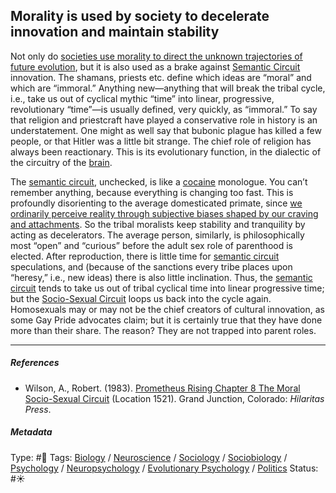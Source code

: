 ## Morality is used by society to decelerate innovation and maintain stability

Not only do [societies use morality to direct the unknown trajectories of future evolution](Societies%20use%20morality%20to%20direct%20the%20unknown%20trajectories%20of%20future%20evolution.md), but it is also used as a brake against [Semantic Circuit](Time-Binding%20Semantic%20Circuit.md) innovation. The shamans, priests etc. define which ideas are “moral” and which are “immoral.” Anything new—anything that will break the tribal cycle, i.e., take us out of cyclical mythic “time” into linear, progressive, revolutionary “time”—is usually defined, very quickly, as “immoral.” To say that religion and priestcraft have played a conservative role in history is an understatement. One might as well say that bubonic plague has killed a few people, or that Hitler was a little bit strange. The chief role of religion has always been reactionary. This is its evolutionary function, in the dialectic of the circuitry of the [brain](Brain.md).

The [semantic circuit](Time-Binding%20Semantic%20Circuit.md), unchecked, is like a [cocaine](Cocaine.md) monologue. You can’t remember anything, because everything is changing too fast. This is profoundly disorienting to the average domesticated primate, since [we ordinarily perceive reality through subjective biases shaped by our craving and attachments](We%20ordinarily%20perceive%20reality%20through%20subjective%20biases%20shaped%20by%20our%20craving%20and%20attachments.md). So the tribal moralists keep stability and tranquility by acting as decelerators. The average person, similarly, is philosophically most “open” and “curious” before the adult sex role of parenthood is elected. After reproduction, there is little time for [semantic circuit](Time-Binding%20Semantic%20Circuit.md) speculations, and (because of the sanctions every tribe places upon “heresy,” i.e., new ideas) there is also little inclination. Thus, the [semantic circuit](Time-Binding%20Semantic%20Circuit.md) tends to take us out of tribal cyclical time into linear progressive time; but the [Socio-Sexual Circuit](Socio-Sexual%20Circuit.md) loops us back into the cycle again. Homosexuals may or may not be the chief creators of cultural innovation, as some Gay Pride advocates claim; but it is certainly true that they have done more than their share. The reason? They are not trapped into parent roles.

---

##### References

* Wilson, A., Robert. (1983). [Prometheus Rising Chapter 8 The Moral Socio-Sexual Circuit](Prometheus%20Rising%20Chapter%208%20The%20Moral%20Socio-Sexual%20Circuit.md) (Location 1521). Grand Junction, Colorado: *Hilaritas Press*.

##### Metadata

Type: #🔴 
Tags: [Biology]() / [Neuroscience](Neuroscience.md) / [Sociology](Sociology.md) / [Sociobiology]() / [Psychology](Psychology.md) / [Neuropsychology](Neuropsychology.md) / [Evolutionary Psychology]() / [Politics](Politics.md)
Status: #☀️ 
